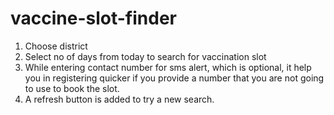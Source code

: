 # vaccine-slot-finder
 
1. Choose district
2. Select no of days from today to search for vaccination slot
3. While entering contact number for sms alert, which is optional, it help you in registering quicker if you provide a number that you are not going to use to book the slot. 
4. A refresh button is added to try a new search.
